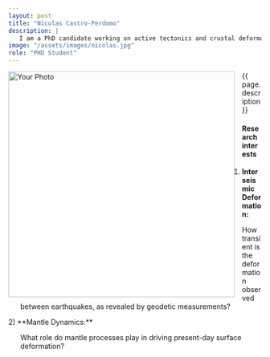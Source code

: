 ```yaml
---
layout: post
title: "Nicolas Castro-Perdomo"
description: |
   I am a PhD candidate working on active tectonics and crustal deformation modeling. My work integrates geodetic data with numerical models to investigate how surface deformation is accommodated along faults and through distributed off-fault processes in the Earth's crust. 
image: "/assets/images/nicolas.jpg"
role: "PHD Student"
---
```


<img src="{{ page.image }}" alt="Your Photo" width="450" style="float:left; margin-right:15px;">

{{ page.description}}

#### **Research interests**

1) **Interseismic Deformation:**  
<ul>  How transient is the deformation observed between earthquakes, as revealed by geodetic measurements? </ul>
2) **Mantle Dynamics:**  
<ul>  What role do mantle processes play in driving present-day surface deformation? </ul>


